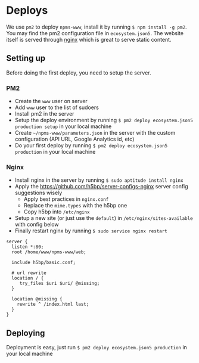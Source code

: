 # Deploys

We use `pm2` to deploy `npms-www`, install it by running `$ npm install -g pm2`. You may find the pm2 configuration file in `ecosystem.json5`.
The website itself is served through [nginx](http://nginx.org/) which is great to serve static content.


## Setting up

Before doing the first deploy, you need to setup the server.

### PM2

- Create the `www` user on server
- Add `www` user to the list of sudoers
- Install pm2 in the server
- Setup the deploy environment by running `$ pm2 deploy ecosystem.json5 production setup` in your local machine
- Create `~/npms-www/parameters.json` in the server with the custom configuration (API URL, Google Analytics id, etc)
- Do your first deploy by running `$ pm2 deploy ecosystem.json5 production` in your local machine

### Nginx

- Install nginx in the server by running `$ sudo aptitude install nginx`
- Apply the https://github.com/h5bp/server-configs-nginx server config suggestions wisely
  - Apply best practices in `nginx.conf`
  - Replace the `mime.types` with the h5bp one
  - Copy h5bp into `/etc/nginx`
- Setup a new site (or just use the `default`) in `/etc/nginx/sites-available` with config below
- Finally restart nginx by running `$ sudo service nginx restart`

```
server {
  listen *:80;
  root /home/www/npms-www/web;

  include h5bp/basic.conf;

  # url rewrite
  location / {
     try_files $uri $uri/ @missing;
  }

  location @missing {
    rewrite ^ /index.html last;
  }
}
```


## Deploying

Deployment is easy, just run `$ pm2 deploy ecosystem.json5 production` in your local machine
